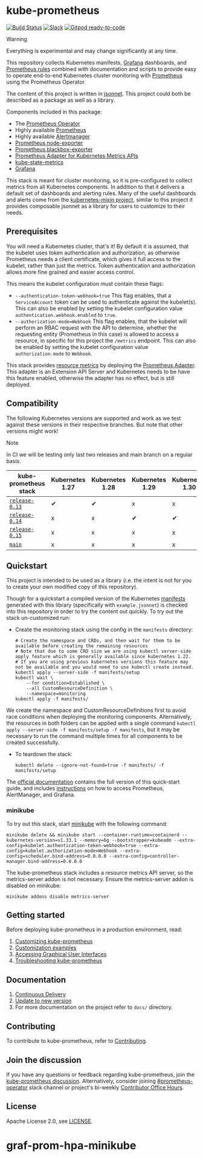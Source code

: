 # kube-prometheus

[![Build Status](https://github.com/prometheus-operator/kube-prometheus/workflows/ci/badge.svg)](https://github.com/prometheus-operator/kube-prometheus/actions)
[![Slack](https://img.shields.io/badge/join%20slack-%23prometheus--operator-brightgreen.svg)](http://slack.k8s.io/)
[![Gitpod ready-to-code](https://img.shields.io/badge/Gitpod-ready--to--code-blue?logo=gitpod)](https://gitpod.io/#https://github.com/prometheus-operator/kube-prometheus)

> [!WARNING]
> Everything is experimental and may change significantly at any time.

This repository collects Kubernetes manifests, [Grafana](http://grafana.com/) dashboards, and [Prometheus rules](https://prometheus.io/docs/prometheus/latest/configuration/recording_rules/) combined with documentation and scripts to provide easy to operate end-to-end Kubernetes cluster monitoring with [Prometheus](https://prometheus.io/) using the Prometheus Operator.

The content of this project is written in [jsonnet](http://jsonnet.org/). This project could both be described as a package as well as a library.

Components included in this package:

* The [Prometheus Operator](https://github.com/prometheus-operator/prometheus-operator)
* Highly available [Prometheus](https://prometheus.io/)
* Highly available [Alertmanager](https://github.com/prometheus/alertmanager)
* [Prometheus node-exporter](https://github.com/prometheus/node_exporter)
* [Prometheus blackbox-exporter](https://github.com/prometheus/blackbox_exporter)
* [Prometheus Adapter for Kubernetes Metrics APIs](https://github.com/kubernetes-sigs/prometheus-adapter)
* [kube-state-metrics](https://github.com/kubernetes/kube-state-metrics)
* [Grafana](https://grafana.com/)

This stack is meant for cluster monitoring, so it is pre-configured to collect metrics from all Kubernetes components. In addition to that it delivers a default set of dashboards and alerting rules. Many of the useful dashboards and alerts come from the [kubernetes-mixin project](https://github.com/kubernetes-monitoring/kubernetes-mixin), similar to this project it provides composable jsonnet as a library for users to customize to their needs.

## Prerequisites

You will need a Kubernetes cluster, that's it! By default it is assumed, that the kubelet uses token authentication and authorization, as otherwise Prometheus needs a client certificate, which gives it full access to the kubelet, rather than just the metrics. Token authentication and authorization allows more fine grained and easier access control.

This means the kubelet configuration must contain these flags:

* `--authentication-token-webhook=true` This flag enables, that a `ServiceAccount` token can be used to authenticate against the kubelet(s). This can also be enabled by setting the kubelet configuration value `authentication.webhook.enabled` to `true`.
* `--authorization-mode=Webhook` This flag enables, that the kubelet will perform an RBAC request with the API to determine, whether the requesting entity (Prometheus in this case) is allowed to access a resource, in specific for this project the `/metrics` endpoint. This can also be enabled by setting the kubelet configuration value `authorization.mode` to `Webhook`.

This stack provides [resource metrics](https://github.com/kubernetes/metrics#resource-metrics-api) by deploying
the [Prometheus Adapter](https://github.com/kubernetes-sigs/prometheus-adapter).
This adapter is an Extension API Server and Kubernetes needs to be have this feature enabled, otherwise the adapter has
no effect, but is still deployed.

## Compatibility

The following Kubernetes versions are supported and work as we test against these versions in their respective branches. But note that other versions might work!

> [!NOTE]
> In CI we will be testing only last two releases and main branch on a regular basis.

| kube-prometheus stack                                                                      | Kubernetes 1.27 | Kubernetes 1.28 | Kubernetes 1.29 | Kubernetes 1.30 | Kubernetes 1.31 | Kubernetes 1.32 | Kubernetes 1.33 |
|--------------------------------------------------------------------------------------------|-----------------|-----------------|-----------------|-----------------|-----------------|-----------------|-----------------|
| [`release-0.13`](https://github.com/prometheus-operator/kube-prometheus/tree/release-0.13) | ✔               | ✔               | x               | x               | x               | x               | x               |
| [`release-0.14`](https://github.com/prometheus-operator/kube-prometheus/tree/release-0.14) | x               | x               | ✔               | ✔               | ✔               | x               | x               |
| [`release-0.15`](https://github.com/prometheus-operator/kube-prometheus/tree/release-0.15) | x               | x               | x               | x               | ✔               | ✔               | ✔               |
| [`main`](https://github.com/prometheus-operator/kube-prometheus/tree/main)                 | x               | x               | x               | x               | ✔               | ✔               | ✔               |

## Quickstart

This project is intended to be used as a library (i.e. the intent is not for you to create your own modified copy of this repository).

Though for a quickstart a compiled version of the Kubernetes [manifests](manifests) generated with this library (specifically with `example.jsonnet`) is checked into this repository in order to try the content out quickly. To try out the stack un-customized run:

* Create the monitoring stack using the config in the `manifests` directory:

  ```shell
  # Create the namespace and CRDs, and then wait for them to be available before creating the remaining resources
  # Note that due to some CRD size we are using kubectl server-side apply feature which is generally available since kubernetes 1.22.
  # If you are using previous kubernetes versions this feature may not be available and you would need to use kubectl create instead.
  kubectl apply --server-side -f manifests/setup
  kubectl wait \
      --for condition=Established \
      --all CustomResourceDefinition \
      --namespace=monitoring
  kubectl apply -f manifests/
  ```

We create the namespace and CustomResourceDefinitions first to avoid race conditions when deploying the monitoring components.
Alternatively, the resources in both folders can be applied with a single command
`kubectl apply --server-side -f manifests/setup -f manifests`, but it may be necessary to run the command multiple times for all components to
be created successfully.

* To teardown the stack:

  ```shell
  kubectl delete --ignore-not-found=true -f manifests/ -f manifests/setup
  ```

The [official documentation](http://prometheus-operator.dev/docs/getting-started/installation/) contains the full version of this quick-start guide, and includes [instructions](https://prometheus-operator.dev/kube-prometheus/kube/access-ui/) on how to access Prometheus, AlertManager, and Grafana.

### minikube

To try out this stack, start [minikube](https://github.com/kubernetes/minikube) with the following command:

```shell
minikube delete && minikube start --container-runtime=containerd --kubernetes-version=v1.33.1 --memory=6g --bootstrapper=kubeadm --extra-config=kubelet.authentication-token-webhook=true --extra-config=kubelet.authorization-mode=Webhook --extra-config=scheduler.bind-address=0.0.0.0 --extra-config=controller-manager.bind-address=0.0.0.0
```

The kube-prometheus stack includes a resource metrics API server, so the metrics-server addon is not necessary. Ensure the metrics-server addon is disabled on minikube:

```shell
minikube addons disable metrics-server
```

## Getting started

Before deploying kube-prometheus in a production environment, read:

1. [Customizing kube-prometheus](docs/customizing.md)
2. [Customization examples](docs/customizations)
3. [Accessing Graphical User Interfaces](docs/access-ui.md)
4. [Troubleshooting kube-prometheus](docs/troubleshooting.md)

## Documentation

1. [Continuous Delivery](examples/continuous-delivery)
2. [Update to new version](docs/update.md)
3. For more documentation on the project refer to `docs/` directory.

## Contributing

To contribute to kube-prometheus, refer to [Contributing](CONTRIBUTING.md).

## Join the discussion

If you have any questions or feedback regarding kube-prometheus, join the [kube-prometheus discussion](https://github.com/prometheus-operator/kube-prometheus/discussions). Alternatively, consider joining [#prometheus-operator](https://kubernetes.slack.com/archives/CFFDS2Z7F) slack channel or project's bi-weekly [Contributor Office Hours](https://docs.google.com/document/d/1-fjJmzrwRpKmSPHtXN5u6VZnn39M28KqyQGBEJsqUOk/edit#).

## License

Apache License 2.0, see [LICENSE](https://github.com/prometheus-operator/kube-prometheus/blob/main/LICENSE).
# graf-prom-hpa-minikube

